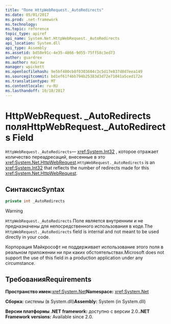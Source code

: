 ```yaml
---
title: "Поле HttpWebRequest._AutoRedirects"
ms.date: 05/01/2017
ms.prod: .net-framework
ms.technology: 
ms.topic: reference
topic_type: apiref
api_name: System.Net.HttpWebRequest._AutoRedirects
api_location: System.dll
api_type: Assembly
ms.assetid: bd58e91c-4e35-4866-9d55-75ff58c3ed73
author: guardrex
ms.author: mairaw
manager: wpickett
ms.openlocfilehash: 9e5bf480cb8f0303604c3c5d17e837d8d7eea149
ms.sourcegitcommit: bd1ef61f4bb794b25383d3d72e71041a5ced172e
ms.translationtype: MT
ms.contentlocale: ru-RU
ms.lasthandoff: 10/18/2017
---
```

# <a name="httpwebrequestautoredirects-field"></a><span data-ttu-id="16e59-102">HttpWebRequest. \_AutoRedirects поля</span><span class="sxs-lookup"><span data-stu-id="16e59-102">HttpWebRequest.\_AutoRedirects Field</span></span>

<span data-ttu-id="16e59-103">`HttpWebRequest._AutoRedirects`— <xref:System.Int32> , которое отражает количество переадресаций, внесенные в это <xref:System.Net.HttpWebRequest>.</span><span class="sxs-lookup"><span data-stu-id="16e59-103">`HttpWebRequest._AutoRedirects` is an <xref:System.Int32> that reflects the number of redirects made for this <xref:System.Net.HttpWebRequest>.</span></span>

## <a name="syntax"></a><span data-ttu-id="16e59-104">Синтаксис</span><span class="sxs-lookup"><span data-stu-id="16e59-104">Syntax</span></span>  
  
```csharp  
private int _AutoRedirects
```

> [!WARNING]
> <span data-ttu-id="16e59-105">`HttpWebRequest._AutoRedirects` Поле является внутренним и не предназначены для непосредственного использования в коде.</span><span class="sxs-lookup"><span data-stu-id="16e59-105">The `HttpWebRequest._AutoRedirects` field is internal and not meant to be used directly in your code.</span></span>
> 
> <span data-ttu-id="16e59-106">Корпорация Майкрософт не поддерживает использование этого поля в реальном приложении ни при каких обстоятельствах.</span><span class="sxs-lookup"><span data-stu-id="16e59-106">Microsoft does not support the use of this field in a production application under any circumstance.</span></span>

## <a name="requirements"></a><span data-ttu-id="16e59-107">Требования</span><span class="sxs-lookup"><span data-stu-id="16e59-107">Requirements</span></span>

<span data-ttu-id="16e59-108">**Пространство имен:**<xref:System.Net></span><span class="sxs-lookup"><span data-stu-id="16e59-108">**Namespace:** <xref:System.Net></span></span>

<span data-ttu-id="16e59-109">**Сборка:** системы (в System.dll)</span><span class="sxs-lookup"><span data-stu-id="16e59-109">**Assembly:** System (in System.dll)</span></span>

<span data-ttu-id="16e59-110">**Версии платформы .NET framework:** доступно с версии 2.0.</span><span class="sxs-lookup"><span data-stu-id="16e59-110">**.NET Framework versions:** Available since 2.0.</span></span>
